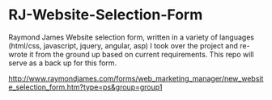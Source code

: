# RJ-Website-Selection-Form
Raymond James Website selection form, written in a variety of languages (html/css, javascript, jquery, angular, asp) I took over the project and re-wrote it from the ground up based on current requirements. This repo will serve as a back up for this form.

http://www.raymondjames.com/forms/web_marketing_manager/new_website_selection_form.htm?type=ps&group=group1
